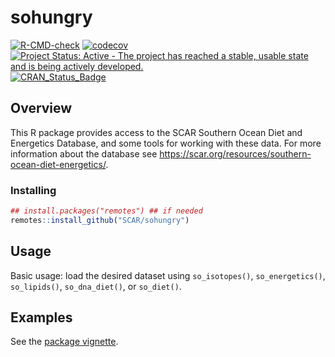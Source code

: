 
<!-- README.md is generated from README.Rmd. Please edit that file -->

# sohungry

[![R-CMD-check](https://github.com/SCAR/sohungry/workflows/R-CMD-check/badge.svg)](https://github.com/SCAR/sohungry/actions)
[![codecov](https://codecov.io/gh/SCAR/sohungry/branch/master/graph/badge.svg)](https://codecov.io/gh/SCAR/sohungry)
[![Project Status: Active - The project has reached a stable, usable
state and is being actively
developed.](http://www.repostatus.org/badges/latest/active.svg)](http://www.repostatus.org/#active)
[![CRAN\_Status\_Badge](http://www.r-pkg.org/badges/version/sohungry)](http://cran.r-project.org/web/packages/sohungry)

## Overview

This R package provides access to the SCAR Southern Ocean Diet and
Energetics Database, and some tools for working with these data. For
more information about the database see
<https://scar.org/resources/southern-ocean-diet-energetics/>.

### Installing

``` r
## install.packages("remotes") ## if needed
remotes::install_github("SCAR/sohungry")
```

## Usage

Basic usage: load the desired dataset using `so_isotopes()`,
`so_energetics()`, `so_lipids()`, `so_dna_diet()`, or `so_diet()`.

## Examples

See the [package
vignette](https://scar.github.io/sohungry/articles/sohungry.html).
